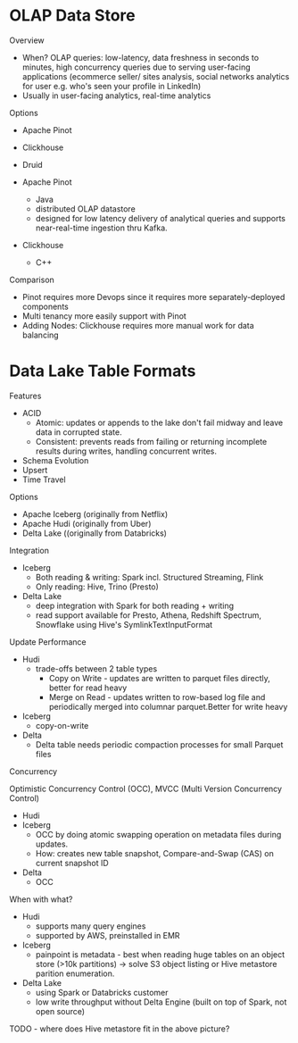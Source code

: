 

# OLAP Data Store
 
Overview
- When? OLAP queries: low-latency, data freshness in seconds to minutes, high concurrency queries due to serving user-facing applications (ecommerce seller/ sites analysis, social networks analytics for user e.g. who's seen your profile in LinkedIn)
- Usually in user-facing analytics, real-time analytics

Options
- Apache Pinot
- Clickhouse
- Druid


- Apache Pinot
  - Java
  - distributed OLAP datastore
  - designed for low latency delivery of analytical queries and supports near-real-time ingestion thru Kafka.

- Clickhouse
  - C++

Comparison
- Pinot requires more Devops since it requires more separately-deployed components
- Multi tenancy more easily support with Pinot
- Adding Nodes: Clickhouse requires more manual work for data balancing

# Data Lake Table Formats

Features
- ACID
    - Atomic: updates or appends to the lake don't fail midway and leave data in corrupted state.
    - Consistent: prevents reads from failing or returning incomplete results during writes, handling concurrent writes.
- Schema Evolution
- Upsert
- Time Travel

Options
- Apache Iceberg (originally from Netflix)
- Apache Hudi (originally from Uber)
- Delta Lake ((originally from Databricks)

Integration
- Iceberg
    - Both reading & writing: Spark incl. Structured Streaming, Flink
    - Only reading: Hive, Trino (Presto)
- Delta Lake
    - deep integration with Spark for both reading + writing
    - read support available for Presto, Athena, Redshift Spectrum, Snowflake using Hive's SymlinkTextInputFormat

Update Performance
- Hudi
    - trade-offs between 2 table types
        - Copy on Write - updates are written to parquet files directly, better for read heavy
        - Merge on Read - updates written to row-based log file and periodically merged into columnar parquet.Better for write heavy
- Iceberg
    - copy-on-write
- Delta 
    - Delta table needs periodic compaction processes for small Parquet files 

Concurrency

Optimistic Concurrency Control (OCC), MVCC (Multi Version Concurrency Control)
- Hudi
- Iceberg
    - OCC by doing atomic swapping operation on metadata files during updates.
    - How: creates new table snapshot, Compare-and-Swap (CAS) on current snapshot ID
- Delta 
    - OCC 
     
When with what?
- Hudi
    - supports many query engines
    - supported by AWS, preinstalled in EMR
- Iceberg
    - painpoint is metadata - best when reading huge tables on an object store (>10k partitions) -> solve S3 object listing or Hive metastore parition enumeration.
- Delta Lake
    - using Spark or Databricks customer
    - low write throughput without Delta Engine (built on top of Spark, not open source)


TODO - where does Hive metastore fit in the above picture?